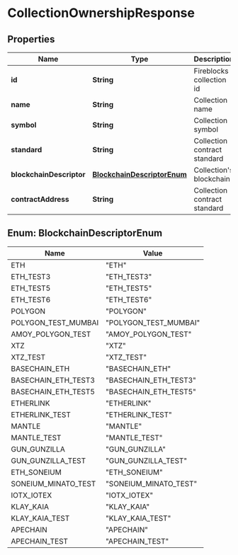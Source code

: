

# CollectionOwnershipResponse


## Properties

| Name | Type | Description | Notes |
|------------ | ------------- | ------------- | -------------|
|**id** | **String** | Fireblocks collection id |  |
|**name** | **String** | Collection name |  [optional] |
|**symbol** | **String** | Collection symbol |  [optional] |
|**standard** | **String** | Collection contract standard |  [optional] |
|**blockchainDescriptor** | [**BlockchainDescriptorEnum**](#BlockchainDescriptorEnum) | Collection&#39;s blockchain |  |
|**contractAddress** | **String** | Collection contract standard |  [optional] |



## Enum: BlockchainDescriptorEnum

| Name | Value |
|---- | -----|
| ETH | &quot;ETH&quot; |
| ETH_TEST3 | &quot;ETH_TEST3&quot; |
| ETH_TEST5 | &quot;ETH_TEST5&quot; |
| ETH_TEST6 | &quot;ETH_TEST6&quot; |
| POLYGON | &quot;POLYGON&quot; |
| POLYGON_TEST_MUMBAI | &quot;POLYGON_TEST_MUMBAI&quot; |
| AMOY_POLYGON_TEST | &quot;AMOY_POLYGON_TEST&quot; |
| XTZ | &quot;XTZ&quot; |
| XTZ_TEST | &quot;XTZ_TEST&quot; |
| BASECHAIN_ETH | &quot;BASECHAIN_ETH&quot; |
| BASECHAIN_ETH_TEST3 | &quot;BASECHAIN_ETH_TEST3&quot; |
| BASECHAIN_ETH_TEST5 | &quot;BASECHAIN_ETH_TEST5&quot; |
| ETHERLINK | &quot;ETHERLINK&quot; |
| ETHERLINK_TEST | &quot;ETHERLINK_TEST&quot; |
| MANTLE | &quot;MANTLE&quot; |
| MANTLE_TEST | &quot;MANTLE_TEST&quot; |
| GUN_GUNZILLA | &quot;GUN_GUNZILLA&quot; |
| GUN_GUNZILLA_TEST | &quot;GUN_GUNZILLA_TEST&quot; |
| ETH_SONEIUM | &quot;ETH_SONEIUM&quot; |
| SONEIUM_MINATO_TEST | &quot;SONEIUM_MINATO_TEST&quot; |
| IOTX_IOTEX | &quot;IOTX_IOTEX&quot; |
| KLAY_KAIA | &quot;KLAY_KAIA&quot; |
| KLAY_KAIA_TEST | &quot;KLAY_KAIA_TEST&quot; |
| APECHAIN | &quot;APECHAIN&quot; |
| APECHAIN_TEST | &quot;APECHAIN_TEST&quot; |



